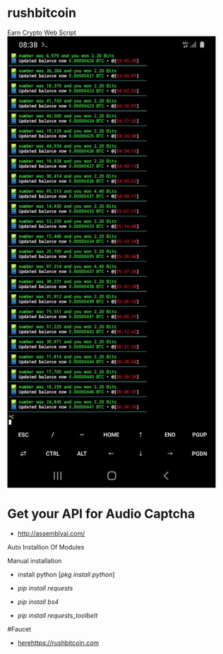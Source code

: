 # rushbitcoin
Earn Crypto Web Script
![image](https://github.com/sixteen-crypto/rushbitcoin/blob/main/IMG_20230821_035444_139.jpg)

# Get your API for Audio Captcha
  - http://assemblyai.com/

Auto Installion Of Modules

Manual installation

 - install python [_pkg install python_]

 - _pip install requests_

 - _pip install bs4_

 - _pip install requests_toolbelt_

#Faucet
 - [here](https://rushbitcoin.com)https://rushbitcoin.com
